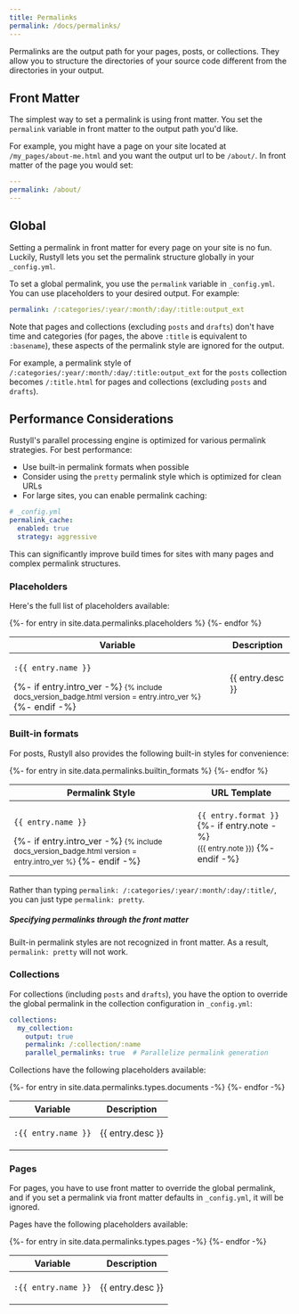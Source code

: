 ```yaml
---
title: Permalinks
permalink: /docs/permalinks/
---
```


Permalinks are the output path for your pages, posts, or collections. They
allow you to structure the directories of your source code different from the
directories in your output.

## Front Matter

The simplest way to set a permalink is using front matter. You set the
`permalink` variable in front matter to the output path you'd like.

For example, you might have a page on your site located at
`/my_pages/about-me.html` and you want the output url to be `/about/`. In
front matter of the page you would set:

```yaml
---
permalink: /about/
---
```

## Global

Setting a permalink in front matter for every page on your site is no fun.
Luckily, Rustyll lets you set the permalink structure globally in your `_config.yml`.

To set a global permalink, you use the `permalink` variable in `_config.yml`.
You can use placeholders to your desired output. For example:

```yaml
permalink: /:categories/:year/:month/:day/:title:output_ext
```

Note that pages and collections (excluding `posts` and `drafts`) don't have time
and categories (for pages, the above `:title` is equivalent to `:basename`), these
aspects of the permalink style are ignored for the output.

For example, a permalink style of
`/:categories/:year/:month/:day/:title:output_ext` for the `posts` collection becomes
`/:title.html` for pages and collections (excluding `posts` and `drafts`).

## Performance Considerations

Rustyll's parallel processing engine is optimized for various permalink strategies. For best performance:

- Use built-in permalink formats when possible
- Consider using the `pretty` permalink style which is optimized for clean URLs
- For large sites, you can enable permalink caching:

```yaml
# _config.yml
permalink_cache:
  enabled: true
  strategy: aggressive
```

This can significantly improve build times for sites with many pages and complex permalink structures.

### Placeholders

Here's the full list of placeholders available:

<div class="mobile-side-scroller">
<table>
  <thead>
    <tr>
      <th>Variable</th>
      <th>Description</th>
    </tr>
  </thead>
  <tbody>
    {%- for entry in site.data.permalinks.placeholders %}
    <tr>
      <td><p><code>:{{ entry.name }}</code></p>
        {%- if entry.intro_ver -%}
          <small>{% include docs_version_badge.html version = entry.intro_ver %}</small>
        {%- endif -%}
      </td>
      <td><p>{{ entry.desc }}</p></td>
    </tr>
    {%- endfor %}
  </tbody>
</table>
</div>

### Built-in formats

For posts, Rustyll also provides the following built-in styles for convenience:

<div class="mobile-side-scroller">
<table>
  <thead>
    <tr>
      <th>Permalink Style</th>
      <th>URL Template</th>
    </tr>
  </thead>
  <tbody>
    {%- for entry in site.data.permalinks.builtin_formats %}
    <tr>
      <td><p><code>{{ entry.name }}</code></p>
        {%- if entry.intro_ver -%}
          <small>{% include docs_version_badge.html version = entry.intro_ver %}</small>
        {%- endif -%}
      </td>
      <td>
        <p><code>{{ entry.format }}</code>
        {%- if entry.note -%}<br/>
          <small>({{ entry.note }})</small>
        {%- endif -%}
        </p>
      </td>
    </tr>
    {%- endfor %}
  </tbody>
</table>
</div>

Rather than typing `permalink: /:categories/:year/:month/:day/:title/`, you can just type `permalink: pretty`.

<div class="note info">
<h5>Specifying permalinks through the front matter</h5>
<p>Built-in permalink styles are not recognized in front matter. As a result, <code>permalink: pretty</code> will not work.</p>
</div>

### Collections

For collections (including `posts` and `drafts`), you have the option to override
the global permalink in the collection configuration in `_config.yml`:

```yaml
collections:
  my_collection:
    output: true
    permalink: /:collection/:name
    parallel_permalinks: true  # Parallelize permalink generation
```

Collections have the following placeholders available:

<div class="mobile-side-scroller">
<table>
  <thead>
    <tr>
      <th>Variable</th>
      <th>Description</th>
    </tr>
  </thead>
  <tbody>
    {%- for entry in site.data.permalinks.types.documents -%}
    <tr>
      <td><p><code>:{{ entry.name }}</code></p></td>
      <td><p>{{ entry.desc }}</p></td>
    </tr>
    {%- endfor -%}
  </tbody>
</table>
</div>

### Pages

For pages, you have to use front matter to override the global permalink,
and if you set a permalink via front matter defaults in `_config.yml`,
it will be ignored.

Pages have the following placeholders available:

<div class="mobile-side-scroller">
<table>
  <thead>
    <tr>
      <th>Variable</th>
      <th>Description</th>
    </tr>
  </thead>
  <tbody>
    {%- for entry in site.data.permalinks.types.pages -%}
    <tr>
      <td><p><code>:{{ entry.name }}</code></p></td>
      <td><p>{{ entry.desc }}</p></td>
    </tr>
    {%- endfor -%}
  </tbody>
</table>
</div>
